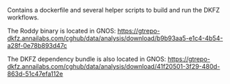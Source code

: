Contains a dockerfile and several helper scripts to build and run the DKFZ workflows.

The Roddy binary is located in GNOS:
https://gtrepo-dkfz.annailabs.com/cghub/data/analysis/download/b9b93aa5-e1c4-4b54-a28f-0e78b893d47c

The DKFZ dependency bundle is also located in GNOS:
https://gtrepo-dkfz.annailabs.com/cghub/data/analysis/download/41f20501-3f29-480d-863d-51c47efa112e


